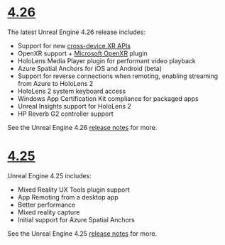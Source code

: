# [4.26](#tab/ue426)

The latest Unreal Engine 4.26 release includes:
* Support for new [cross-device XR APIs](https://docs.microsoft.com/windows/mixed-reality/develop/unreal/unreal-porting)
* OpenXR support + [Microsoft OpenXR](https://github.com/microsoft/Microsoft-OpenXR-Unreal) plugin 
* HoloLens Media Player plugin for performant video playback
* Azure Spatial Anchors for iOS and Android (beta)
* Support for reverse connections when remoting, enabling streaming from Azure to HoloLens 2
* HoloLens 2 system keyboard access
* Windows App Certification Kit compliance for packaged apps
* Unreal Insights support for HoloLens 2
* HP Reverb G2 controller support

See the Unreal Engine 4.26 <a href="https://docs.unrealengine.com/Support/Builds/ReleaseNotes/4_26/index.html" target="_blank" title="Unreal Engine 4.26 release notes">release notes</a> for more. 


# [4.25](#tab/ue425)

Unreal Engine 4.25 includes:
* Mixed Reality UX Tools plugin support
* App Remoting from a desktop app
* Better performance
* Mixed reality capture
* Initial support for Azure Spatial Anchors

See the Unreal Engine 4.25 <a href="https://docs.unrealengine.com/Support/Builds/ReleaseNotes/4_25/index.html" target="_blank" title="Unreal Engine 4.25 release notes">release notes</a> for more. 

